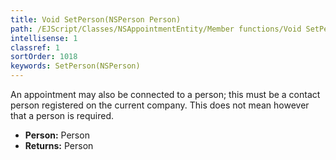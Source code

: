 ```yaml
---
title: Void SetPerson(NSPerson Person)
path: /EJScript/Classes/NSAppointmentEntity/Member functions/Void SetPerson(NSPerson p_0)
intellisense: 1
classref: 1
sortOrder: 1018
keywords: SetPerson(NSPerson)
---
```



An appointment may also be connected to a person; this must be a contact person registered on the current company. This does not mean however that a person is required.



* **Person:** Person
* **Returns:** Person


